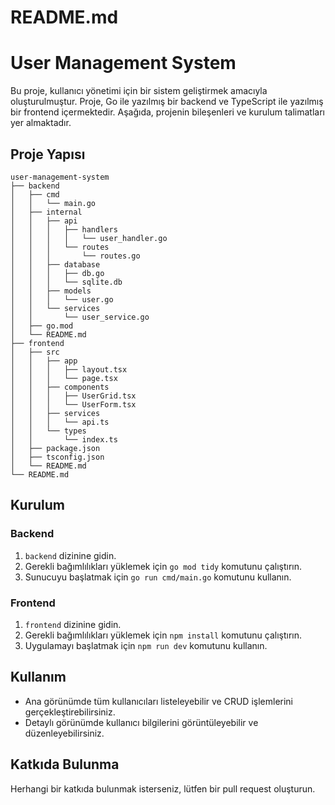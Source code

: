 # README.md

# User Management System

Bu proje, kullanıcı yönetimi için bir sistem geliştirmek amacıyla oluşturulmuştur. Proje, Go ile yazılmış bir backend ve TypeScript ile yazılmış bir frontend içermektedir. Aşağıda, projenin bileşenleri ve kurulum talimatları yer almaktadır.

## Proje Yapısı

```
user-management-system
├── backend
│   ├── cmd
│   │   └── main.go
│   ├── internal
│   │   ├── api
│   │   │   ├── handlers
│   │   │   │   └── user_handler.go
│   │   │   └── routes
│   │   │       └── routes.go
│   │   ├── database
│   │   │   ├── db.go
│   │   │   └── sqlite.db
│   │   ├── models
│   │   │   └── user.go
│   │   └── services
│   │       └── user_service.go
│   ├── go.mod
│   └── README.md
├── frontend
│   ├── src
│   │   ├── app
│   │   │   ├── layout.tsx
│   │   │   └── page.tsx
│   │   ├── components
│   │   │   ├── UserGrid.tsx
│   │   │   └── UserForm.tsx
│   │   ├── services
│   │   │   └── api.ts
│   │   └── types
│   │       └── index.ts
│   ├── package.json
│   ├── tsconfig.json
│   └── README.md
└── README.md
```

## Kurulum

### Backend

1. `backend` dizinine gidin.
2. Gerekli bağımlılıkları yüklemek için `go mod tidy` komutunu çalıştırın.
3. Sunucuyu başlatmak için `go run cmd/main.go` komutunu kullanın.

### Frontend

1. `frontend` dizinine gidin.
2. Gerekli bağımlılıkları yüklemek için `npm install` komutunu çalıştırın.
3. Uygulamayı başlatmak için `npm run dev` komutunu kullanın.

## Kullanım

- Ana görünümde tüm kullanıcıları listeleyebilir ve CRUD işlemlerini gerçekleştirebilirsiniz.
- Detaylı görünümde kullanıcı bilgilerini görüntüleyebilir ve düzenleyebilirsiniz.

## Katkıda Bulunma

Herhangi bir katkıda bulunmak isterseniz, lütfen bir pull request oluşturun.